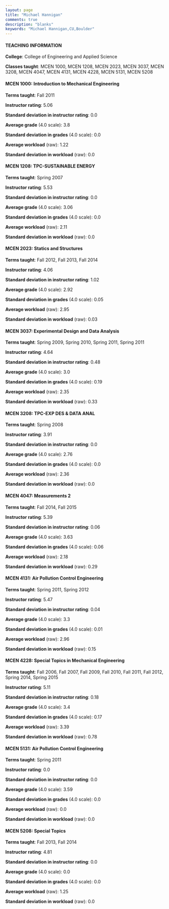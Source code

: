 ```yaml
---
layout: page
title: "Michael Hannigan" 
comments: true
description: "blanks"
keywords: "Michael Hannigan,CU,Boulder"
---
```

<head>
<script src="https://ajax.googleapis.com/ajax/libs/jquery/2.1.3/jquery.min.js"></script>
<script src="https://dl.dropboxusercontent.com/s/pc42nxpaw1ea4o9/highcharts.js?dl=0"></script>
<!-- <script src="../assets/js/highcharts.js"></script> -->
<style type="text/css">@font-face {
	font-family: "Bebas Neue";
	src: url(https://www.filehosting.org/file/details/544349/BebasNeue Regular.otf) format("opentype");
	}
	h1.Bebas { 
		font-family: "Bebas Neue", Verdana, Tahoma;
	}
</style>
</head>
	   
#### TEACHING INFORMATION

**College**: College of Engineering and Applied Science

**Classes taught**: MCEN 1000, MCEN 1208, MCEN 2023, MCEN 3037, MCEN 3208, MCEN 4047, MCEN 4131, MCEN 4228, MCEN 5131, MCEN 5208

#### MCEN 1000: Introduction to Mechanical Engineering

**Terms taught**: Fall 2011

**Instructor rating**: 5.06

**Standard deviation in instructor rating**: 0.0

**Average grade** (4.0 scale): 3.8

**Standard deviation in grades** (4.0 scale): 0.0

**Average workload** (raw): 1.22

**Standard deviation in workload** (raw): 0.0

#### MCEN 1208: TPC-SUSTAINABLE ENERGY

**Terms taught**: Spring 2007

**Instructor rating**: 5.53

**Standard deviation in instructor rating**: 0.0

**Average grade** (4.0 scale): 3.06

**Standard deviation in grades** (4.0 scale): 0.0

**Average workload** (raw): 2.11

**Standard deviation in workload** (raw): 0.0

#### MCEN 2023: Statics and Structures

**Terms taught**: Fall 2012, Fall 2013, Fall 2014

**Instructor rating**: 4.06

**Standard deviation in instructor rating**: 1.02

**Average grade** (4.0 scale): 2.92

**Standard deviation in grades** (4.0 scale): 0.05

**Average workload** (raw): 2.95

**Standard deviation in workload** (raw): 0.03

#### MCEN 3037: Experimental Design and Data Analysis

**Terms taught**: Spring 2009, Spring 2010, Spring 2011, Spring 2011

**Instructor rating**: 4.64

**Standard deviation in instructor rating**: 0.48

**Average grade** (4.0 scale): 3.0

**Standard deviation in grades** (4.0 scale): 0.19

**Average workload** (raw): 2.35

**Standard deviation in workload** (raw): 0.33

#### MCEN 3208: TPC-EXP DES & DATA ANAL

**Terms taught**: Spring 2008

**Instructor rating**: 3.91

**Standard deviation in instructor rating**: 0.0

**Average grade** (4.0 scale): 2.76

**Standard deviation in grades** (4.0 scale): 0.0

**Average workload** (raw): 2.36

**Standard deviation in workload** (raw): 0.0

#### MCEN 4047: Measurements 2

**Terms taught**: Fall 2014, Fall 2015

**Instructor rating**: 5.39

**Standard deviation in instructor rating**: 0.06

**Average grade** (4.0 scale): 3.63

**Standard deviation in grades** (4.0 scale): 0.06

**Average workload** (raw): 2.18

**Standard deviation in workload** (raw): 0.29

#### MCEN 4131: Air Pollution Control Engineering

**Terms taught**: Spring 2011, Spring 2012

**Instructor rating**: 5.47

**Standard deviation in instructor rating**: 0.04

**Average grade** (4.0 scale): 3.3

**Standard deviation in grades** (4.0 scale): 0.01

**Average workload** (raw): 2.96

**Standard deviation in workload** (raw): 0.15

#### MCEN 4228: Special Topics in Mechanical Engineering

**Terms taught**: Fall 2006, Fall 2007, Fall 2009, Fall 2010, Fall 2011, Fall 2012, Spring 2014, Spring 2015

**Instructor rating**: 5.11

**Standard deviation in instructor rating**: 0.18

**Average grade** (4.0 scale): 3.4

**Standard deviation in grades** (4.0 scale): 0.17

**Average workload** (raw): 3.39

**Standard deviation in workload** (raw): 0.78

#### MCEN 5131: Air Pollution Control Engineering

**Terms taught**: Spring 2011

**Instructor rating**: 0.0

**Standard deviation in instructor rating**: 0.0

**Average grade** (4.0 scale): 3.59

**Standard deviation in grades** (4.0 scale): 0.0

**Average workload** (raw): 0.0

**Standard deviation in workload** (raw): 0.0

#### MCEN 5208: Special Topics

**Terms taught**: Fall 2013, Fall 2014

**Instructor rating**: 4.81

**Standard deviation in instructor rating**: 0.0

**Average grade** (4.0 scale): 0.0

**Standard deviation in grades** (4.0 scale): 0.0

**Average workload** (raw): 1.25

**Standard deviation in workload** (raw): 0.0

